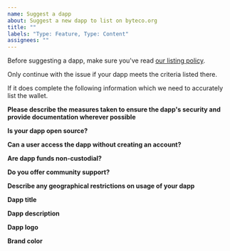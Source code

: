 ```yaml
---
name: Suggest a dapp
about: Suggest a new dapp to list on byteco.org
title: ""
labels: "Type: Feature, Type: Content"
assignees: ""
---
```


Before suggesting a dapp, make sure you've read [our listing policy](https://www.byteco.org/en/contributing/adding-products/).

Only continue with the issue if your dapp meets the criteria listed there.

If it does complete the following information which we need to accurately list the wallet.

**Please describe the measures taken to ensure the dapp's security and provide documentation wherever possible**

<!-- Please provide a link to a report or repo. If you haven't been audited but think your wallet should be listed anyway, explain here. -->

**Is your dapp open source?**

<!-- Can community developers open PRs against the repo? Is your smart contract available for other developers to use? -->

**Can a user access the dapp without creating an account?**

<!-- Can a user simply connect with their Byteco address? If not, explain the process. -->

**Are dapp funds non-custodial?**

<!-- If your product frontend disappears, can users can still access and move their funds. -->

**Do you offer community support?**

<!-- Please let us know about any Discord servers or other means of providing support to users. -->

**Describe any geographical restrictions on usage of your dapp**

<!-- Is usage globally accessible or do you have restrictions? -->

**Dapp title**

<!-- Please provide the official name of the dapp -->

**Dapp description**

<!-- Please provide a short 1-2 sentence description of the dapp -->

**Dapp logo**

<!-- Please provide a hi-res SVG or transparent PNG in a square format -->

**Brand color**

<!-- Please provide a hex code for the brand color. -->
